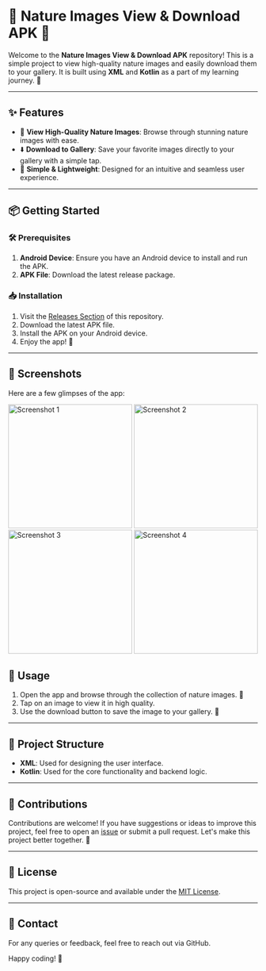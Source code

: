 # 🌿 Nature Images View & Download APK 📱

Welcome to the **Nature Images View & Download APK** repository! This is a simple project to view high-quality nature images and easily download them to your gallery. It is built using **XML** and **Kotlin** as a part of my learning journey. 🚀

---

## ✨ Features

- 🌄 **View High-Quality Nature Images**: Browse through stunning nature images with ease.
- ⬇️ **Download to Gallery**: Save your favorite images directly to your gallery with a simple tap.
- 📱 **Simple & Lightweight**: Designed for an intuitive and seamless user experience.

---

## 📦 Getting Started

### 🛠️ Prerequisites

1. **Android Device**: Ensure you have an Android device to install and run the APK.
2. **APK File**: Download the latest release package.

### 📥 Installation

1. Visit the [Releases Section](https://github.com/NipunSGeeTH/Nature-Images-view-and-download-APK/releases) of this repository.
2. Download the latest APK file.
3. Install the APK on your Android device.
4. Enjoy the app! 🎉

---


## 📸 Screenshots

Here are a few glimpses of the app:

<img src="https://github.com/user-attachments/assets/834fc0bb-e3e5-4314-9f9c-faba12d68a98" alt="Screenshot 1" width="250"/>
<img src="https://github.com/user-attachments/assets/95b2f8f3-4b0b-4698-a172-cc44601ac2f9" alt="Screenshot 2" width="250"/>
<img src="https://github.com/user-attachments/assets/923d574f-9cac-41ad-9158-fe46e6095b06" alt="Screenshot 3" width="250"/>
<img src="https://github.com/user-attachments/assets/b8a89792-47c0-4cde-9ba6-52b0f823ef80" alt="Screenshot 4" width="250"/>


## 🚀 Usage

1. Open the app and browse through the collection of nature images. 🌳
2. Tap on an image to view it in high quality.
3. Use the download button to save the image to your gallery. 📂

---

## 📂 Project Structure

- **XML**: Used for designing the user interface.
- **Kotlin**: Used for the core functionality and backend logic.

---

## 🤝 Contributions

Contributions are welcome! If you have suggestions or ideas to improve this project, feel free to open an [issue](https://github.com/NipunSGeeTH/Nature-Images-view-and-download-APK/issues) or submit a pull request. Let's make this project better together. 💪

---

## 📜 License

This project is open-source and available under the [MIT License](LICENSE).

---

## 📧 Contact

For any queries or feedback, feel free to reach out via GitHub.

Happy coding! 🎉



